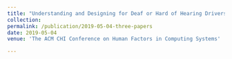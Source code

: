 ```yaml
---
title: "Understanding and Designing for Deaf or Hard of Hearing Drivers on Uber - conditionally accepted - " 
collection: 
permalink: /publication/2019-05-04-three-papers
date: 2019-05-04
venue: 'The ACM CHI Conference on Human Factors in Computing Systems'

---
```

